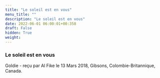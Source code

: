 ```yaml
---
title: "Le soleil est en vous"
menu_title: ""
description: "Le soleil est en vous"
date: 2022-06-01 06:00:01+00:358
draft: False
hidden: True
weight:
---
```

### Le soleil est en vous

Goldie - reçu par Al Fike le 13 Mars 2018, Gibsons, Colombie-Britannique, Canada.



